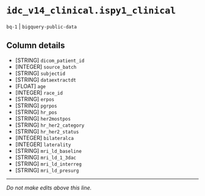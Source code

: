 # `idc_v14_clinical.ispy1_clinical`
`bq-1` | `bigquery-public-data`

## Column details
* [STRING]    `dicom_patient_id`
* [INTEGER]   `source_batch`
* [STRING]    `subjectid`
* [STRING]    `dataextractdt`
* [FLOAT]     `age`
* [INTEGER]   `race_id`
* [STRING]    `erpos`
* [STRING]    `pgrpos`
* [STRING]    `hr_pos`
* [STRING]    `her2mostpos`
* [STRING]    `hr_her2_category`
* [STRING]    `hr_her2_status`
* [INTEGER]   `bilateralca`
* [INTEGER]   `laterality`
* [STRING]    `mri_ld_baseline`
* [STRING]    `mri_ld_1_3dac`
* [STRING]    `mri_ld_interreg`
* [STRING]    `mri_ld_presurg`

-------------------------------------------------------------------------------
*Do not make edits above this line.*
